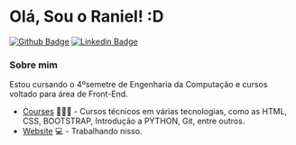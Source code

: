 # Olá, Sou o Raniel! :D

[![Github Badge](https://img.shields.io/badge/-Github-000?style=flat-square&logo=Github&logoColor=white&link=https://github.com/raniel-octavio)](https://github.com/raniel-octavio)
[![Linkedin Badge](https://img.shields.io/badge/-LinkedIn-blue?style=flat-square&logo=Linkedin&logoColor=white&link=https://www.linkedin.com/in/raniel-octavio-b11a1b113/)](https://www.linkedin.com/in/raniel-octavio-b11a1b113/)

### Sobre mim
Estou cursando o 4ºsemetre de Engenharia da Computação e cursos voltado para área de Front-End.

- [Courses]() 👨🏼‍🏫 - Cursos técnicos em várias tecnologias, como as HTML, CSS, BOOTSTRAP, Introdução a PYTHON, Git, entre outros.
- [Website](https://raniel-octavio.github.io/github.com/) 💻 - Trabalhando nisso.
